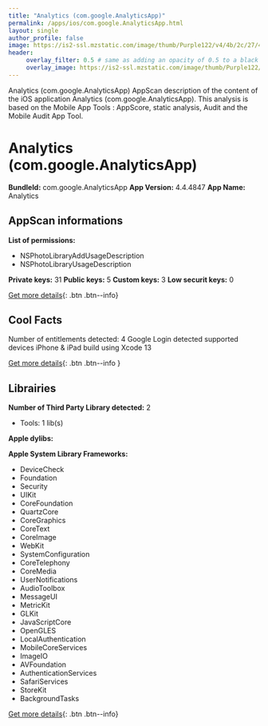 ```yaml
---
title: "Analytics (com.google.AnalyticsApp)"
permalink: /apps/ios/com.google.AnalyticsApp.html
layout: single
author_profile: false
image: https://is2-ssl.mzstatic.com/image/thumb/Purple122/v4/4b/2c/27/4b2c2725-b955-1352-f7dc-fd3046680b34/logo_google_analytics_color-0-1x_U007emarketing-0-6-0-85-220.png/512x512bb.jpg
header: 
     overlay_filter: 0.5 # same as adding an opacity of 0.5 to a black background
     overlay_image: https://is2-ssl.mzstatic.com/image/thumb/Purple122/v4/4b/2c/27/4b2c2725-b955-1352-f7dc-fd3046680b34/logo_google_analytics_color-0-1x_U007emarketing-0-6-0-85-220.png/512x512bb.jpg
---
```

Analytics (com.google.AnalyticsApp) AppScan description of the content of the iOS application Analytics (com.google.AnalyticsApp). This analysis is based on the Mobile App Tools : AppScore, static analysis, Audit and the Mobile Audit App Tool.

# Analytics (com.google.AnalyticsApp)

**BundleId:** com.google.AnalyticsApp
**App Version:** 4.4.4847
**App Name:** Analytics


## AppScan informations 

**List of permissions:** 
- NSPhotoLibraryAddUsageDescription
- NSPhotoLibraryUsageDescription
  
  
**Private keys:** 31
**Public keys:** 5
**Custom keys:** 3
**Low securit keys:** 0
  
[Get more details](/pricing.html){: .btn .btn--info}

## Cool Facts

Number of entitlements detected: 4
Google Login detected
supported devices iPhone & iPad
build using Xcode 13
  
[Get more details](/pricing.html){: .btn .btn--info }

## Librairies 
**Number of Third Party Library detected:** 2
- Tools: 1 lib(s)


**Apple dylibs:**


**Apple System Library Frameworks:**
- DeviceCheck
- Foundation
- Security
- UIKit
- CoreFoundation
- QuartzCore
- CoreGraphics
- CoreText
- CoreImage
- WebKit
- SystemConfiguration
- CoreTelephony
- CoreMedia
- UserNotifications
- AudioToolbox
- MessageUI
- MetricKit
- GLKit
- JavaScriptCore
- OpenGLES
- LocalAuthentication
- MobileCoreServices
- ImageIO
- AVFoundation
- AuthenticationServices
- SafariServices
- StoreKit
- BackgroundTasks


  
[Get more details](/pricing.html){: .btn .btn--info}

